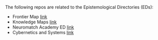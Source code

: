 The following repos are related to the Epistemological Directories (EDs):

- Frontier Map [link](https://github.com/Orthogonal-Research-Lab/FrontierMap)
- Knowledge Maps [link](https://github.com/Orthogonal-Research-Lab/Knowledge-Maps)
- Neuromatch Academy ED [link](https://github.com/Orthogonal-Research-Lab/Neuromatch-Academy/tree/master/Epistemological%20Directory)
- Cybernetics and Systems [link](https://github.com/Orthogonal-Research-Lab/Cybernetics-and-Systems)
